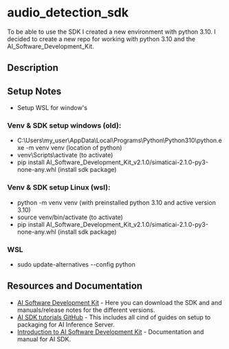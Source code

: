 # audio_detection_sdk
To be able to use the SDK I created a new environment with python 3.10. I decided to create a new repo for working with python 3.10 and the AI_Software_Development_Kit.

## Description


## Setup Notes

- Setup WSL for window's

### Venv & SDK setup windows (old):

- C:\Users\my_user\AppData\Local\Programs\Python\Python310\python.exe -m venv venv (location of python)
- venv\Scripts\activate (to activate)
- pip install AI_Software_Development_Kit_v2.1.0/simaticai-2.1.0-py3-none-any.whl (install sdk package)

### Venv & SDK setup Linux (wsl):

- python -m venv venv (with preinstalled python 3.10 and active version 3.10)
- source venv/bin/activate (to activate)
- pip install AI_Software_Development_Kit_v2.1.0/simaticai-2.1.0-py3-none-any.whl (install sdk package)




### WSL


- sudo update-alternatives --config python

## Resources and Documentation

- [AI Software Development Kit](https://support.industry.siemens.com/cs/document/109810711/ai-software-development-kit-?dti=0&lc=en-NO) - Here you can download the SDK and and manuals/release notes for the different versions.
- [AI SDK tutorials GitHub](https://github.com/industrial-edge/ai-sdk-tutorials) - This includes all cind of guides on setup to packaging for AI Inference Server. 
- [Introduction to AI Software Development Kit](https://docs.industrial-operations-x.siemens.cloud/r/en-us/ai-sdk-operation-manual/introduction/introduction-to-ai-software-development-kit) - Documentation and manual for AI SDK.

